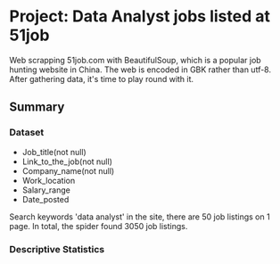# Project: Data Analyst jobs listed at 51job

Web scrapping 51job.com with BeautifulSoup, which is a popular job hunting website in China. The web is encoded in GBK rather than utf-8. After gathering data, it's time to play round with it. 




## Summary
### Dataset
- Job_title(not null)
- Link_to_the_job(not null)
- Company_name(not null)
- Work_location
- Salary_range
- Date_posted

Search keywords 'data analyst' in the site, there are 50 job listings on 1 page. In total, the spider found 3050 job listings.


### Descriptive Statistics


